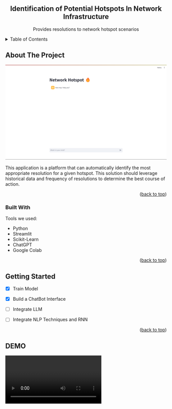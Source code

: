 <!-- PROJECT LOGO -->
<br />
<div align="center">
  <h2 align="center">Identification of Potential Hotspots In Network Infrastructure</h2>

  <p align="center">
    Provides resolutions to network hotspot scenarios
  </p>
</div>



<!-- TABLE OF CONTENTS -->
<details>
  <summary>Table of Contents</summary>
  <ol>
    <li>
      <a href="#about-the-project">About The Project</a>
      <ul>
        <li><a href="#built-with">Built With</a></li>
      </ul>
    </li>
    <li>
      <a href="#getting-started">Getting Started</a>
      <ul>
        <li><a href="#prerequisites">Prerequisites</a></li>
        <li><a href="#installation">Installation</a></li>
      </ul>
    </li>
    <li><a href="#usage">Usage</a></li>
    <li><a href="#roadmap">Roadmap</a></li>
    <li><a href="#contributing">Contributing</a></li>
    <li><a href="#license">License</a></li>
    <li><a href="#contact">Contact</a></li>
    <li><a href="#acknowledgments">Acknowledgments</a></li>
  </ol>
</details>



<!-- ABOUT THE PROJECT -->
## About The Project

<img src="./img/P1.png">

This application is a platform that can automatically identify the most appropriate resolution for a given hotspot. This solution should leverage historical data and frequency of resolutions to determine the best course of action.

<p align="right">(<a href="#readme-top">back to top</a>)</p>



### Built With

Tools we used:

* Python
* Streamlit
* Scikit-Learn
* ChatGPT
* Google Colab

<p align="right">(<a href="#readme-top">back to top</a>)</p>

<!-- GETTING STARTED -->
## Getting Started
- [x] Train Model
- [x] Build a ChatBot Interface
- [ ] Integrate LLM
- [ ] Integrate NLP Techniques and RNN


<p align="right">(<a href="#readme-top">back to top</a>)</p>

## DEMO
![Recording](./videos/Recording.mp4)
